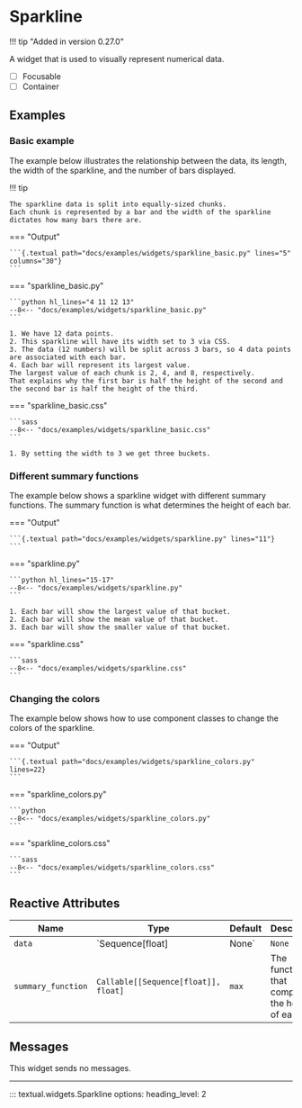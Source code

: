# Sparkline

!!! tip "Added in version 0.27.0"

A widget that is used to visually represent numerical data.

- [ ] Focusable
- [ ] Container

## Examples

### Basic example

The example below illustrates the relationship between the data, its length, the width of the sparkline, and the number of bars displayed.

!!! tip

    The sparkline data is split into equally-sized chunks.
    Each chunk is represented by a bar and the width of the sparkline dictates how many bars there are.

=== "Output"

    ```{.textual path="docs/examples/widgets/sparkline_basic.py" lines="5" columns="30"}
    ```

=== "sparkline_basic.py"

    ```python hl_lines="4 11 12 13"
    --8<-- "docs/examples/widgets/sparkline_basic.py"
    ```

    1. We have 12 data points.
    2. This sparkline will have its width set to 3 via CSS.
    3. The data (12 numbers) will be split across 3 bars, so 4 data points are associated with each bar.
    4. Each bar will represent its largest value.
    The largest value of each chunk is 2, 4, and 8, respectively.
    That explains why the first bar is half the height of the second and the second bar is half the height of the third.

=== "sparkline_basic.css"

    ```sass
    --8<-- "docs/examples/widgets/sparkline_basic.css"
    ```

    1. By setting the width to 3 we get three buckets.

### Different summary functions

The example below shows a sparkline widget with different summary functions.
The summary function is what determines the height of each bar.

=== "Output"

    ```{.textual path="docs/examples/widgets/sparkline.py" lines="11"}
    ```

=== "sparkline.py"

    ```python hl_lines="15-17"
    --8<-- "docs/examples/widgets/sparkline.py"
    ```

    1. Each bar will show the largest value of that bucket.
    2. Each bar will show the mean value of that bucket.
    3. Each bar will show the smaller value of that bucket.

=== "sparkline.css"

    ```sass
    --8<-- "docs/examples/widgets/sparkline.css"
    ```

### Changing the colors

The example below shows how to use component classes to change the colors of the sparkline.

=== "Output"

    ```{.textual path="docs/examples/widgets/sparkline_colors.py" lines=22}
    ```

=== "sparkline_colors.py"

    ```python
    --8<-- "docs/examples/widgets/sparkline_colors.py"
    ```

=== "sparkline_colors.css"

    ```sass
    --8<-- "docs/examples/widgets/sparkline_colors.css"
    ```


## Reactive Attributes

| Name      | Type  | Default     | Description                                        |
| --------- | ----- | ----------- | -------------------------------------------------- |
| `data` | `Sequence[float] | None` | `None` | The data represented by the sparkline. |
| `summary_function` | `Callable[[Sequence[float]], float]` | `max` | The function that computes the height of each bar. |


## Messages

This widget sends no messages.

---


::: textual.widgets.Sparkline
    options:
      heading_level: 2
